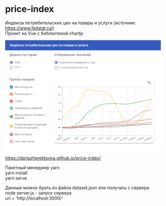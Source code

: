 # price-index

Индексы потребительских цен на товары и услуги (источник: https://www.fedstat.ru/)  
Проект на Vue с библиотекой chartjs  

![Screenshot](/src/assets/screenshot.png)

https://dariazherebtsova.github.io/price-index/

Пакетный менеджер yarn  
yarn install  
yarn serve  

Данные можно брать из файла dataset.json или получать с сервера  
node server.js  - запуск сервера  
url = 'http://localhost:3000/'